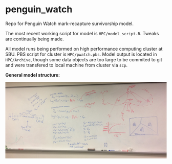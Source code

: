 # penguin_watch
Repo for Penguin Watch mark-recapture survivorship model.

The most recent working script for model is `HPC/model_script.R`. Tweaks are continually being made. 

All model runs being performed on high performance computing cluster at SBU. PBS script for cluster is `HPC/pwatch.pbs`. Model output is located in `HPC/Archive`, though some data objects are too large to be commited to git and were transfered to local machine from cluster via `scp`.

**General model structure:**

![](model_notes_SESYNC.JPG)
